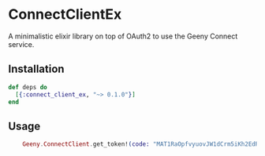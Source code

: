# ConnectClientEx

A minimalistic elixir library on top of OAuth2 to use the Geeny Connect service.

## Installation

```elixir
def deps do
  [{:connect_client_ex, "~> 0.1.0"}]
end
```

## Usage

```elixir
    Geeny.ConnectClient.get_token!(code: "MAT1RaOpfvyuovJW1dCrm5iKh2EdRz")
```
